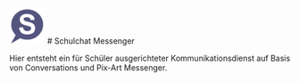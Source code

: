 <img src="/art/schulchat/logo.png" width="64" />
# Schulchat Messenger

Hier entsteht ein für Schüler ausgerichteter Kommunikationsdienst auf Basis von Conversations und Pix-Art Messenger.
